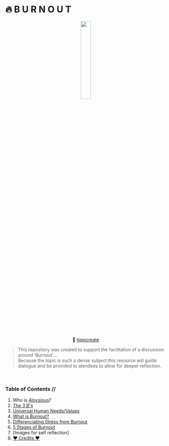 # 🔥 B U R N O U T

<div align="center">

<img src="https://bafybeiauomi4lhnssgpqmaf4feurdxnmknsswxgr76573ew3ufokxck35q.ipfs.infura-ipfs.io/"  width=25% height=25%>

🎨 [hipocreate](https://hic.af/hipocreate)

</div>


> This repository was created to support the facilitation of a discussion around 'Burnout'...<br>
Because the topic is such a dense subject this resource will guide dialogue and be provided to atendees to allow for deeper reflection. 

<br>

### Table of Contents //

1. Who is [Aloysious](aloysious.md)? 
2. [The 3 B's](threeBs.md)
3. [Universal Human Needs/Values](https://classroommanagementcem.weebly.com/uploads/4/3/2/5/4325801/nvc_language_of_life_chapters_1-5.pdf)
4. [What is Burnout?](whatIsBurnout.md)
5. [Differenciating Stress from Burnout](stress.md)
6. [5 Stages of Burnout](5stages.md)
7. [Images for self reflection]
8. [❤️ Credits ❤️]()




 
